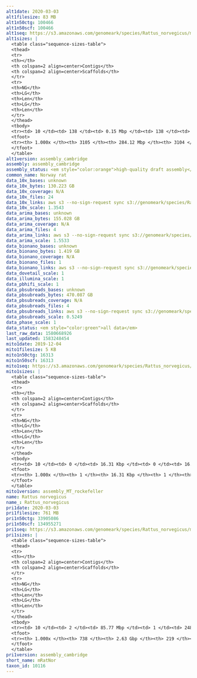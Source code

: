 ```yaml
---
alt1date: 2020-03-03
alt1filesize: 83 MB
alt1n50ctg: 100466
alt1n50scf: 100466
alt1seq: https://s3.amazonaws.com/genomeark/species/Rattus_norvegicus/mRatNor1/assembly_cambridge/mRatNor1.alt.asm.20200303.fasta.gz
alt1sizes: |
  <table class="sequence-sizes-table">
  <thead>
  <tr>
  <th></th>
  <th colspan=2 align=center>Contigs</th>
  <th colspan=2 align=center>Scaffolds</th>
  </tr>
  <tr>
  <th>NG</th>
  <th>LG</th>
  <th>Len</th>
  <th>LG</th>
  <th>Len</th>
  </tr>
  </thead>
  <tbody>
  <tr><td> 10 </td><td> 138 </td><td> 0.15 Mbp </td><td> 138 </td><td> 0.15 Mbp </td></tr>  <tr><td> 20 </td><td> 343 </td><td> 0.13 Mbp </td><td> 343 </td><td> 0.13 Mbp </td></tr>  <tr><td> 30 </td><td> 577 </td><td> 0.12 Mbp </td><td> 576 </td><td> 0.12 Mbp </td></tr>  <tr><td> 40 </td><td> 831 </td><td> 0.11 Mbp </td><td> 830 </td><td> 0.11 Mbp </td></tr>  <tr style="background-color:#cccccc;"><td> 50 </td><td> 1104 </td><td> 0.10 Mbp </td><td> 1104 </td><td> 0.10 Mbp </td></tr>  <tr><td> 60 </td><td> 1397 </td><td> 93.83 Kbp </td><td> 1396 </td><td> 93.86 Kbp </td></tr>  <tr><td> 70 </td><td> 1711 </td><td> 86.88 Kbp </td><td> 1711 </td><td> 86.88 Kbp </td></tr>  <tr><td> 80 </td><td> 2056 </td><td> 77.48 Kbp </td><td> 2055 </td><td> 77.49 Kbp </td></tr>  <tr><td> 90 </td><td> 2453 </td><td> 64.76 Kbp </td><td> 2452 </td><td> 64.78 Kbp </td></tr>  <tr><td> 100 </td><td> 3104 </td><td> 1.52 Kbp </td><td> 3103 </td><td> 1.52 Kbp </td></tr>  </tbody>
  <tfoot>
  <tr><th> 1.000x </th><th> 3105 </th><th> 284.12 Mbp </th><th> 3104 </th><th> 284.12 Mbp </th></tr>
  </tfoot>
  </table>
alt1version: assembly_cambridge
assembly: assembly_cambridge
assembly_status: <em style="color:orange">high-quality draft assembly</em>
common_name: Norway rat
data_10x_bases: unknown
data_10x_bytes: 130.223 GB
data_10x_coverage: N/A
data_10x_files: 24
data_10x_links: aws s3 --no-sign-request sync s3://genomeark/species/Rattus_norvegicus/mRatNor1/genomic_data/10x/ .<br>
data_10x_scale: 1.3543
data_arima_bases: unknown
data_arima_bytes: 155.028 GB
data_arima_coverage: N/A
data_arima_files: 4
data_arima_links: aws s3 --no-sign-request sync s3://genomeark/species/Rattus_norvegicus/mRatNor1/genomic_data/arima/ .<br>
data_arima_scale: 1.5533
data_bionano_bases: unknown
data_bionano_bytes: 1.419 GB
data_bionano_coverage: N/A
data_bionano_files: 1
data_bionano_links: aws s3 --no-sign-request sync s3://genomeark/species/Rattus_norvegicus/mRatNor1/genomic_data/bionano/ .<br>
data_dovetail_scale: 1
data_illumina_scale: 1
data_pbhifi_scale: 1
data_pbsubreads_bases: unknown
data_pbsubreads_bytes: 470.087 GB
data_pbsubreads_coverage: N/A
data_pbsubreads_files: 4
data_pbsubreads_links: aws s3 --no-sign-request sync s3://genomeark/species/Rattus_norvegicus/mRatNor1/genomic_data/pacbio/ . --exclude "*ccs.bam*"<br>
data_pbsubreads_scale: 0.5249
data_phase_scale: 1
data_status: <em style="color:green">all data</em>
last_raw_data: 1580668926
last_updated: 1583248454
mito1date: 2019-12-04
mito1filesize: 5 KB
mito1n50ctg: 16313
mito1n50scf: 16313
mito1seq: https://s3.amazonaws.com/genomeark/species/Rattus_norvegicus/mRatNor1/assembly_MT_rockefeller/mRatNor1.MT.20191204.fasta.gz
mito1sizes: |
  <table class="sequence-sizes-table">
  <thead>
  <tr>
  <th></th>
  <th colspan=2 align=center>Contigs</th>
  <th colspan=2 align=center>Scaffolds</th>
  </tr>
  <tr>
  <th>NG</th>
  <th>LG</th>
  <th>Len</th>
  <th>LG</th>
  <th>Len</th>
  </tr>
  </thead>
  <tbody>
  <tr><td> 10 </td><td> 0 </td><td> 16.31 Kbp </td><td> 0 </td><td> 16.31 Kbp </td></tr>  <tr><td> 20 </td><td> 0 </td><td> 16.31 Kbp </td><td> 0 </td><td> 16.31 Kbp </td></tr>  <tr><td> 30 </td><td> 0 </td><td> 16.31 Kbp </td><td> 0 </td><td> 16.31 Kbp </td></tr>  <tr><td> 40 </td><td> 0 </td><td> 16.31 Kbp </td><td> 0 </td><td> 16.31 Kbp </td></tr>  <tr style="background-color:#cccccc;"><td> 50 </td><td> 0 </td><td style="background-color:#ff8888;"> 16.31 Kbp </td><td> 0 </td><td style="background-color:#ff8888;"> 16.31 Kbp </td></tr>  <tr><td> 60 </td><td> 0 </td><td> 16.31 Kbp </td><td> 0 </td><td> 16.31 Kbp </td></tr>  <tr><td> 70 </td><td> 0 </td><td> 16.31 Kbp </td><td> 0 </td><td> 16.31 Kbp </td></tr>  <tr><td> 80 </td><td> 0 </td><td> 16.31 Kbp </td><td> 0 </td><td> 16.31 Kbp </td></tr>  <tr><td> 90 </td><td> 0 </td><td> 16.31 Kbp </td><td> 0 </td><td> 16.31 Kbp </td></tr>  <tr><td> 100 </td><td> 0 </td><td> 16.31 Kbp </td><td> 0 </td><td> 16.31 Kbp </td></tr>  </tbody>
  <tfoot>
  <tr><th> 1.000x </th><th> 1 </th><th> 16.31 Kbp </th><th> 1 </th><th> 16.31 Kbp </th></tr>
  </tfoot>
  </table>
mito1version: assembly_MT_rockefeller
name: Rattus norvegicus
name_: Rattus_norvegicus
pri1date: 2020-03-03
pri1filesize: 761 MB
pri1n50ctg: 33905086
pri1n50scf: 134955271
pri1seq: https://s3.amazonaws.com/genomeark/species/Rattus_norvegicus/mRatNor1/assembly_cambridge/mRatNor1.pri.asm.20200303.fasta.gz
pri1sizes: |
  <table class="sequence-sizes-table">
  <thead>
  <tr>
  <th></th>
  <th colspan=2 align=center>Contigs</th>
  <th colspan=2 align=center>Scaffolds</th>
  </tr>
  <tr>
  <th>NG</th>
  <th>LG</th>
  <th>Len</th>
  <th>LG</th>
  <th>Len</th>
  </tr>
  </thead>
  <tbody>
  <tr><td> 10 </td><td> 2 </td><td> 85.77 Mbp </td><td> 1 </td><td> 248.22 Mbp </td></tr>  <tr><td> 20 </td><td> 5 </td><td> 73.57 Mbp </td><td> 2 </td><td> 182.55 Mbp </td></tr>  <tr><td> 30 </td><td> 9 </td><td> 65.55 Mbp </td><td> 3 </td><td> 166.11 Mbp </td></tr>  <tr><td> 40 </td><td> 14 </td><td> 46.54 Mbp </td><td> 5 </td><td> 152.89 Mbp </td></tr>  <tr style="background-color:#cccccc;"><td> 50 </td><td> 20 </td><td style="background-color:#88ff88;"> 33.91 Mbp </td><td> 7 </td><td style="background-color:#88ff88;"> 134.96 Mbp </td></tr>  <tr><td> 60 </td><td> 29 </td><td> 26.51 Mbp </td><td> 9 </td><td> 114.25 Mbp </td></tr>  <tr><td> 70 </td><td> 41 </td><td> 18.55 Mbp </td><td> 11 </td><td> 107.09 Mbp </td></tr>  <tr><td> 80 </td><td> 62 </td><td> 9.87 Mbp </td><td> 14 </td><td> 86.28 Mbp </td></tr>  <tr><td> 90 </td><td> 101 </td><td> 4.21 Mbp </td><td> 19 </td><td> 42.06 Mbp </td></tr>  <tr><td> 100 </td><td> 737 </td><td> 136  bp </td><td> 218 </td><td> 746  bp </td></tr>  </tbody>
  <tfoot>
  <tr><th> 1.000x </th><th> 738 </th><th> 2.63 Gbp </th><th> 219 </th><th> 2.68 Gbp </th></tr>
  </tfoot>
  </table>
pri1version: assembly_cambridge
short_name: mRatNor
taxon_id: 10116
---
```

